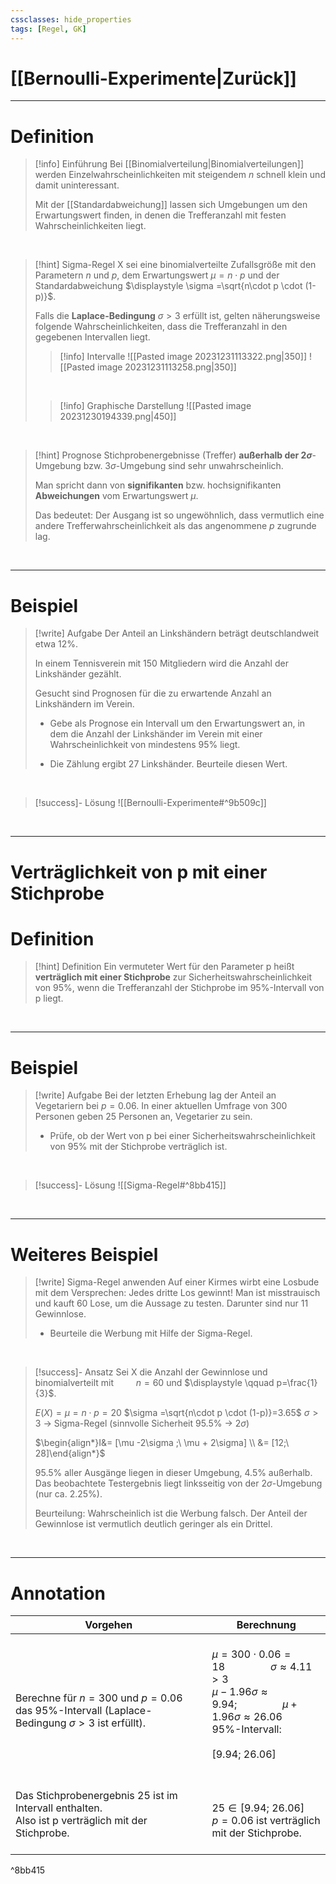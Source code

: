 ```yaml
---
cssclasses: hide_properties
tags: [Regel, GK]
---
```


# [[Bernoulli-Experimente|Zurück]]

___
# Definition

>[!info] Einführung
>Bei [[Binomialverteilung|Binomialverteilungen]] werden Einzelwahrscheinlichkeiten mit steigendem $n$ schnell klein und damit uninteressant.
>
>Mit der [[Standardabweichung]] lassen sich Umgebungen um den Erwartungswert finden, in denen die Trefferanzahl mit festen Wahrscheinlichkeiten liegt.

<br>

>[!hint] Sigma-Regel
>X sei eine binomialverteilte Zufallsgröße mit den Parametern $n$ und $p$, dem Erwartungswert $\mu =n\cdot p$ und der Standardabweichung $\displaystyle \sigma =\sqrt{n\cdot p \cdot (1-p)}$.
>
>Falls die **Laplace-Bedingung** $\sigma > 3$ erfüllt ist, gelten näherungsweise folgende Wahrscheinlichkeiten, dass die Trefferanzahl in den gegebenen Intervallen liegt.
>
>>[!info] Intervalle
>>![[Pasted image 20231231113322.png|350]]
>>![[Pasted image 20231231113258.png|350]]
>
>$\quad$
>
>>[!info] Graphische Darstellung
>>![[Pasted image 20231230194339.png|450]]
>>
>
>

<br>

>[!hint] Prognose
>Stichprobenergebnisse (Treffer) **außerhalb der 2$\sigma$**-Umgebung bzw. 3$\sigma$-Umgebung sind sehr unwahrscheinlich.
>
>Man spricht dann von **signifikanten** bzw. hochsignifikanten **Abweichungen** vom Erwartungswert $\mu$.
>
>Das bedeutet: 
>Der Ausgang ist so ungewöhnlich, dass vermutlich eine andere Trefferwahrscheinlichkeit als das angenommene $p$ zugrunde lag.

<br>

___
# Beispiel

>[!write] Aufgabe
>Der Anteil an Linkshändern beträgt deutschlandweit etwa 12%.
>
>In einem Tennisverein mit 150 Mitgliedern wird die Anzahl der Linkshänder gezählt.
>
>Gesucht sind Prognosen für die zu erwartende Anzahl an Linkshändern im Verein.
>  
>- Gebe als Prognose ein Intervall um den Erwartungswert an, in dem die Anzahl der Linkshänder im Verein mit einer Wahrscheinlichkeit von mindestens 95% liegt.
>  
>- Die Zählung ergibt 27 Linkshänder.
>  Beurteile diesen Wert.
>  

<br> 

>[!success]- Lösung
>![[Bernoulli-Experimente#^9b509c]]

<br>

___
# Verträglichkeit von p mit einer Stichprobe

# Definition

>[!hint] Definition
>Ein vermuteter Wert für den Parameter p heißt **verträglich mit einer Stichprobe** zur Sicherheitswahrscheinlichkeit von 95%, wenn die Trefferanzahl der Stichprobe im 95%-Intervall von p liegt.

<br>

___
# Beispiel

>[!write] Aufgabe
>Bei der letzten Erhebung lag der Anteil an Vegetariern bei $p=0.06$.
>In einer aktuellen Umfrage von 300 Personen geben 25 Personen an, Vegetarier zu sein.
>- Prüfe, ob der Wert von p bei einer Sicherheitswahrscheinlichkeit von 95% mit der Stichprobe verträglich ist.

<br>

>[!success]- Lösung
>![[Sigma-Regel#^8bb415]]

<br>

___
# Weiteres Beispiel

>[!write] Sigma-Regel anwenden
>Auf einer Kirmes wirbt eine Losbude mit dem Versprechen:
>Jedes dritte Los gewinnt!
>Man ist misstrauisch und kauft 60 Lose, um die Aussage zu testen.
>Darunter sind nur 11 Gewinnlose.
>- Beurteile die Werbung mit Hilfe der Sigma-Regel.

<br>

>[!success]- Ansatz
>Sei X die Anzahl der Gewinnlose und binomialverteilt mit 
>$\qquad n=60$
>und 
>$\displaystyle \qquad p=\frac{1}{3}$.
>
>$E(X)=\mu =n\cdot p=20$
>$\sigma =\sqrt{n\cdot p \cdot (1-p)}=3.65$
>$\sigma > 3$ → Sigma-Regel
>(sinnvolle Sicherheit 95.5% → 2$\sigma$)
>
>$\begin{align*}I&= [\mu -2\sigma ;\ \mu + 2\sigma] \\ &= [12;\ 28]\end{align*}$
>
>95.5% aller Ausgänge liegen in dieser Umgebung, 4.5% außerhalb.
>Das beobachtete Testergebnis liegt linksseitig von der 2$\sigma$-Umgebung (nur ca. 2.25%).
>
>Beurteilung:
>Wahrscheinlich ist die Werbung falsch.
>Der Anteil der Gewinnlose ist vermutlich deutlich geringer als ein Drittel.

<br>

___
# Annotation

| Vorgehen | Berechnung |
| ---- | ---- |
| <br>Berechne für $n=300$ und $p=0.06$ das 95%-Intervall (Laplace-Bedingung $\sigma >3$ ist erfüllt). | <br>$\mu =300\cdot 0.06=18 \qquad \qquad \sigma \approx 4.11>3$<br>$\mu -1.96\sigma \approx 9.94; \qquad \qquad \mu +1.96\sigma \approx 26.06$<br>95%-Intervall: $\qquad \qquad [9.94;\ 26.06]$<br>$\quad$ |
| <br>Das Stichprobenergebnis 25 ist im Intervall enthalten.<br>Also ist p verträglich mit der Stichprobe.<br>$\qquad$ | <br>$25\in [9.94;\ 26.06]$<br>$p=0.06$ ist verträglich mit der Stichprobe. |

^8bb415
